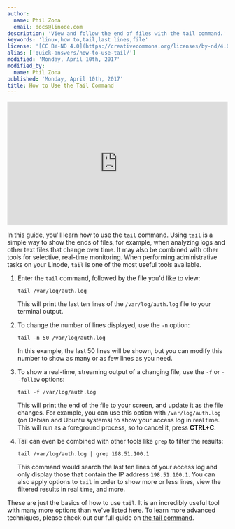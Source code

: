 ```yaml
---
author:
  name: Phil Zona
  email: docs@linode.com
description: 'View and follow the end of files with the tail command.'
keywords: 'linux,how to,tail,last lines,file'
license: '[CC BY-ND 4.0](https://creativecommons.org/licenses/by-nd/4.0)'
alias: ['quick-answers/how-to-use-tail/']
modified: 'Monday, April 10th, 2017'
modified_by:
  name: Phil Zona
published: 'Monday, April 10th, 2017'
title: How to Use the Tail Command
---
```


<div class="wistia_responsive_padding" style="padding:56.0% 0 0 0;position:relative;"><div class="wistia_responsive_wrapper" style="height:100%;left:0;position:absolute;top:0;width:100%;"><iframe src="https://fast.wistia.net/embed/iframe/6ds1r8kveb?videoFoam=true" title="Linode - How to use the tail command" allowtransparency="true" frameborder="0" scrolling="no" class="wistia_embed" name="wistia_embed" allowfullscreen mozallowfullscreen webkitallowfullscreen oallowfullscreen msallowfullscreen width="100%" height="100%"></iframe></div></div>
<script src="https://fast.wistia.net/assets/external/E-v1.js" async></script>

In this guide, you'll learn how to use the `tail` command. Using `tail` is a simple way to show the ends of files, for example, when analyzing logs and other text files that change over time. It may also be combined with other tools for selective, real-time monitoring. When performing administrative tasks on your Linode, `tail` is one of the most useful tools available.

1.  Enter the `tail` command, followed by the file you'd like to view:

        tail /var/log/auth.log

    This will print the last ten lines of the `/var/log/auth.log` file to your terminal output. 

2.  To change the number of lines displayed, use the `-n` option:

        tail -n 50 /var/log/auth.log

    In this example, the last 50 lines will be shown, but you can modify this number to show as many or as few lines as you need.

3.  To show a real-time, streaming output of a changing file, use the `-f` or `--follow` options:

        tail -f /var/log/auth.log

    This will print the end of the file to your screen, and update it as the file changes. For example, you can use this option with `/var/log/auth.log` (on Debian and Ubuntu systems) to show your access log in real time. This will run as a foreground process, so to cancel it, press **CTRL+C**.

4.  Tail can even be combined with other tools like `grep` to filter the results:

        tail /var/log/auth.log | grep 198.51.100.1

    This command would search the last ten lines of your access log and only display those that contain the IP address `198.51.100.1`. You can also apply options to `tail` in order to show more or less lines, view the filtered results in real time, and more.

These are just the basics of how to use `tail`. It is an incredibly useful tool with many more options than we've listed here. To learn more advanced techniques, please check out our full guide on [the tail command](/docs/tools-reference/tools/view-and-follow-the-end-of-text-files-with-tail).
